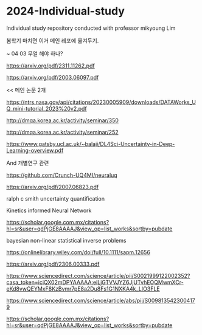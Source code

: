 # 2024-Individual-study
Individual study repository conducted with professor mikyoung Lim

봄학기 마치면 이거 메인 레포에 옮겨두기.

~ 04 03
무얼 해야 하나?





https://arxiv.org/pdf/2311.11262.pdf

https://arxiv.org/pdf/2003.06097.pdf

<< 메인 논문 2개

https://ntrs.nasa.gov/api/citations/20230005909/downloads/DATAWorks_UQ_mini-tutorial_2023%20v2.pdf

http://dmqa.korea.ac.kr/activity/seminar/350

http://dmqa.korea.ac.kr/activity/seminar/252

https://www.gatsby.ucl.ac.uk/~balaji/DL4Sci-Uncertainty-in-Deep-Learning-overview.pdf



And 개별연구 관련

https://github.com/Crunch-UQ4MI/neuraluq

https://arxiv.org/pdf/2007.06823.pdf

ralph c smith uncertainty quantification

Kinetics informed Neural Network

https://scholar.google.com.mx/citations?hl=sr&user=qdPjGE8AAAAJ&view_op=list_works&sortby=pubdate

bayesian non-linear statistical inverse problems

https://onlinelibrary.wiley.com/doi/full/10.1111/sapm.12656

https://arxiv.org/pdf/2306.00333.pdf

https://www.sciencedirect.com/science/article/pii/S0021999122002352?casa_token=iciQX02mDPYAAAAA:eiLjGTVVJYZ6JjUTvhEOQMwmXCr-eKd8vwQEYMxF8KzBvmr7pE8a2Du8Fs1G1NXKA4k_LIO3FLE

https://www.sciencedirect.com/science/article/abs/pii/S0098135423004179

https://scholar.google.com.mx/citations?hl=sr&user=qdPjGE8AAAAJ&view_op=list_works&sortby=pubdate



